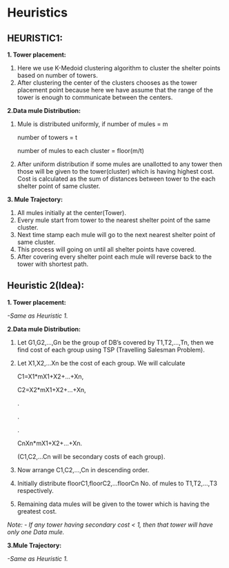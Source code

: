 # Heuristics

## HEURISTIC1:

**1. Tower placement:**

1. Here we use K-Medoid clustering algorithm to cluster the shelter points based on number of towers.
2. After clustering the center of the clusters chooses as the tower placement point because here we have assume that the range of the tower is enough to communicate between the centers.


**2.Data mule Distribution:**

1. Mule is distributed uniformly,
   if number of mules = m
   
      number of towers = t
      
      number of mules to each cluster = floor(m/t)
      
2. After uniform distribution if some mules are unallotted to any tower then those will be given to the tower(cluster) which is having highest cost. 
   Cost is calculated as the sum of distances between tower to the each shelter point of same cluster.
   

**3. Mule Trajectory:**

1. All mules initially at the center(Tower).
2. Every mule start from tower to the nearest shelter point of the same cluster.
3. Next time stamp each mule will go to the next nearest shelter point of same cluster.
4. This process will going on until all shelter points have covered.
5. After covering every shelter point each mule will reverse back to the tower with shortest path.

## Heuristic 2(Idea):

**1. Tower placement:**

*-Same as Heuristic 1.*


**2.Data mule Distribution:**

1. Let G1,G2,…,Gn be the group of DB’s covered by T1,T2,…,Tn, then we find cost of each group using TSP (Travelling Salesman Problem).
2. Let X1,X2,…Xn be the cost of each group. We will calculate

   C1=X1*mX1+X2+…+Xn,

   C2=X2*mX1+X2+…+Xn,

   .

   .

   .

   CnXn*mX1+X2+…+Xn.

   (C1,C2,…Cn will be secondary costs of each group).
  
3. Now arrange C1,C2,…,Cn in descending order.
4. Initially distribute floorC1,floorC2,…floorCn No. of mules to T1,T2,…,T3 respectively.
5. Remaining data mules will be given to the tower which is having the greatest cost. 

 *Note: - If any tower having secondary cost < 1, then that tower will have only one Data mule.*
 

**3.Mule Trajectory:**

*-Same as Heuristic 1.*
